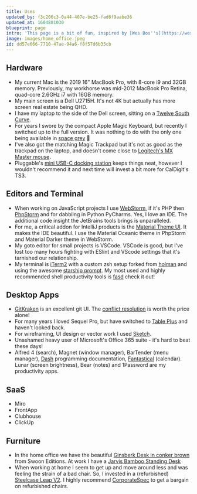 ```yaml
---
title: Uses
updated_by: f3c206c3-0a44-407e-be25-fad6f9aabe36
updated_at: 1604881030
blueprint: page
intro: 'This page is a bit of fun, inspired by [Wes Bos''s](https://wesbos.com/uses) uses page and [uses.tech](http://uses.tech).  This list covers my typical setup and go-to tools.'
image: images/home_office.jpeg
id: dd57e666-7710-47ae-94a6-f8f57d6b35cb
---
```

## Hardware
* My current Mac is the 2019 16" MacBook Pro, with 8-core i9 and 32GB memory. Previously, my workhorse was mid-2012 MacBook Pro Retina, quad-core 2.6GHz i7 with 16GB memory.
* My main screen is a Dell U2715H.  It's not 4K but actually has more screen real estate being QHD.
* I have my laptop to the side of the Dell screen, sitting on a [Twelve South Curve](https://www.apple.com/uk/shop/product/HLST2ZM/A/twelve-south-curve-stand-for-macbook).
* For years I swore by the compact Apple Magic Keyboard, but recently I switched up to the full version.  It was nothing to do with the only one being available in [space grey](https://www.johnlewis.com/apple-magic-keyboard-with-numeric-keypad-2017-british-english-space-grey/p3539841) 🙈
* I've also got the matching Magic Trackpad but it's not as good as the trackpad on the laptop, and doesn't come close to [Logitech's MX Master mouse](https://www.logitech.com/en-gb/product/mx-master-business).
* Pluggable's [mini USB-C docking station](https://plugable.com/products/ud-cam) keeps things neat, however I wouldn't recommend it and next time will invest a bit more for CalDigit's TS3.

## Editors and Terminal
* When working on JavaScript projects I use [WebStorm](https://www.jetbrains.com/webstorm/), if it's PHP then [PhpStorm](https://www.jetbrains.com/phpstorm/) and for dabbling in Python PyCharms.  Yes, I love an IDE.  The additional code insight the JetBrains tools brings is unparalleled.
* For me, a critical addon for IntelliJ products is the [Material Theme UI](https://plugins.jetbrains.com/plugin/8006-material-theme-ui).  It makes the IDE beautiful.  I use the Material Oceanic theme in PhpStorm and Material Darker theme in WebStorm.
* My goto editor for small projects is VSCode.  VSCode is good, but I've lost too many hours fighting with ESlint and VScode settings that it's tarnished our relationship.
* My terminal is [iTerm2](https://www.iterm2.com/) with a custom zsh setup forked from [holman](https://github.com/holman/dotfiles) and using the awesome [starship prompt](https://starship.rs/).  My most used and highly recommended shell productivity tools is [fasd](https://github.com/clvv/fasd) check it out!

## Desktop Apps
* [GitKraken](https://www.gitkraken.com/) is an excellent git UI.  The [conflict resolution](https://www.youtube.com/watch?v=R1iWJNyRpQE) is worth the price alone!
* For many years I loved Sequel Pro, but have switched to [Table Plus](https://tableplus.com/) and haven't looked back.
* For wireframing, UI design or vector work I used [Sketch]().
* Unashamed heavy user of Microsoft's Office 365 suite - it's hard to beat these days!
* Alfred 4 (search), Magnet (window manager), BarTender (menu manager), [Dash](https://kapeli.com/dash) programming documentation, [Fantastical](https://flexibits.com/fantastical) (calendar). Lunar (screen brightness), Bear (notes) and 1Password are my productivity apps.

## SaaS
* Miro
* FrontApp
* Clubhouse
* ClickUp


## Furniture
* In the home office we have the beautiful [Ginsberk Desk in conker brown](https://www.swooneditions.com/ginsberg-mid-century-conker-desk) from Swoon Editions.  At work I have a [Jarvis Bamboo Standing Desk](https://www.fully.com/en-gb/jarvis-adjustable-height-desk-bamboo.html)
* When working at home I seem to get up and move around less and was feeling the strain of a bad chair.  So, I invested in a (refurbished) [Steelcase Leap V2](https://www.steelcase.com/products/office-chairs/leap/). I highly recommend [CorporateSpec](https://corporatespec.com/) to get a bargain on refurbished chairs.